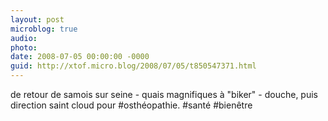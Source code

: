 ```yaml
---
layout: post
microblog: true
audio: 
photo: 
date: 2008-07-05 00:00:00 -0000
guid: http://xtof.micro.blog/2008/07/05/t850547371.html
---
```

de retour de samois sur seine - quais magnifiques à "biker" - douche, puis direction saint cloud pour #osthéopathie. #santé #bienêtre
